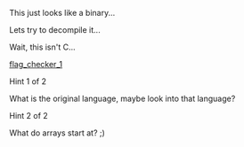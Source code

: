 This just looks like a binary...

Lets try to decompile it...

Wait, this isn't C...

[flag_checker_1](https://objects.bcactf.com/bcactf2/wait_this_isnt_c/flag_checker_1)

Hint 1 of 2

What is the original language, maybe look into that language?

Hint 2 of 2

What do arrays start at? ;)